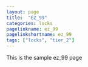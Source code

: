 ```yaml
---
layout: page
title:  "EZ_99"
categories: locks
pagelinkname: ez_99
pagelinkshortname: ez_99
tags: ["locks", "tier_2"]
---
```


This is the sample ez_99 page